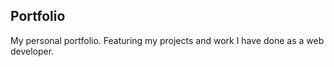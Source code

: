 ## Portfolio

My personal portfolio. Featuring my projects and work I have done as a web developer.
